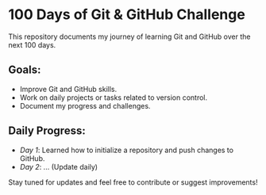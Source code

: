 # 100 Days of Git & GitHub Challenge

This repository documents my journey of learning Git and GitHub over the next 100 days.

## Goals:
- Improve Git and GitHub skills.
- Work on daily projects or tasks related to version control.
- Document my progress and challenges.

## Daily Progress:
- *Day 1*: Learned how to initialize a repository and push changes to GitHub.
- *Day 2*: ... (Update daily)

Stay tuned for updates and feel free to contribute or suggest improvements!

